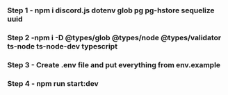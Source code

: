 ### Step 1 - npm i discord.js dotenv glob pg pg-hstore sequelize uuid

### Step 2 -npm i -D @types/glob @types/node @types/validator ts-node ts-node-dev typescript

### Step 3 - Create .env file and put everything from env.example

### Step 4 - npm run start:dev
